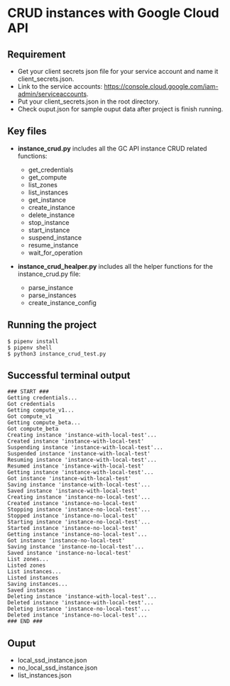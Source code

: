 # CRUD instances with Google Cloud API

## Requirement

-   Get your client secrets json file for your service account and name it client_secrets.json.
-   Link to the service accounts: https://console.cloud.google.com/iam-admin/serviceaccounts.
-   Put your client_secrets.json in the root directory.
-   Check ouput.json for sample ouput data after project is finish running.

## Key files

-   **instance_crud.py** includes all the GC API instance CRUD related functions:

    -   get_credentials
    -   get_compute
    -   list_zones
    -   list_instances
    -   get_instance
    -   create_instance
    -   delete_instance
    -   stop_instance
    -   start_instance
    -   suspend_instance
    -   resume_instance
    -   wait_for_operation

-   **instance_crud_healper.py** includes all the helper functions for the instance_crud.py file:
    -   parse_instance
    -   parse_instances
    -   create_instance_config

## Running the project

```
$ pipenv install
$ pipenv shell
$ python3 instance_crud_test.py
```

## Successful terminal output

```
### START ###
Getting credentials...
Got credentials
Getting compute_v1...
Got compute_v1
Getting compute_beta...
Got compute_beta
Creating instance 'instance-with-local-test'...
Created instance 'instance-with-local-test'
Suspending instance 'instance-with-local-test'...
Suspended instance 'instance-with-local-test'
Resuming instance 'instance-with-local-test'...
Resumed instance 'instance-with-local-test'
Getting instance 'instance-with-local-test'...
Got instance 'instance-with-local-test'
Saving instance 'instance-with-local-test'...
Saved instance 'instance-with-local-test'
Creating instance 'instance-no-local-test'...
Created instance 'instance-no-local-test'
Stopping instance 'instance-no-local-test'...
Stopped instance 'instance-no-local-test'
Starting instance 'instance-no-local-test'...
Started instance 'instance-no-local-test'
Getting instance 'instance-no-local-test'...
Got instance 'instance-no-local-test'
Saving instance 'instance-no-local-test'...
Saved instance 'instance-no-local-test'
List zones...
Listed zones
List instances...
Listed instances
Saving instances...
Saved instances
Deleting instance 'instance-with-local-test'...
Deleted instance 'instance-with-local-test'...
Deleting instance 'instance-no-local-test'...
Deleted instance 'instance-no-local-test'...
### END ###
```

## Ouput

-   local_ssd_instance.json
-   no_local_ssd_instance.json
-   list_instances.json
